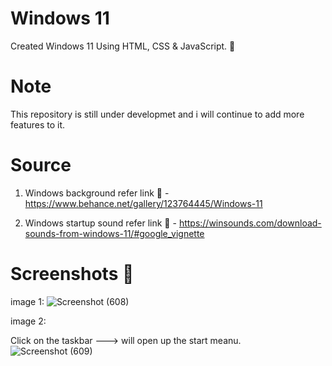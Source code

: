 # Windows 11
Created Windows 11 Using HTML, CSS &amp; JavaScript.  🚀

# Note
This repository is still under developmet and i will continue to add more features to it.

# Source
1. Windows background
 refer link 🔗 - https://www.behance.net/gallery/123764445/Windows-11

2. Windows startup sound
 refer link 🔗 - https://winsounds.com/download-sounds-from-windows-11/#google_vignette 

# Screenshots 📸



image 1:
![Screenshot (608)](https://github.com/Diksha566/Windows11/assets/121545576/be808647-0cd9-40cc-9640-59d0003ef801)

image 2:


Click on the taskbar ---> will open up the start meanu.
![Screenshot (609)](https://github.com/Diksha566/Windows11/assets/121545576/91a5246f-5f0c-4bf3-a26b-5f2cdc8e6fbd)
